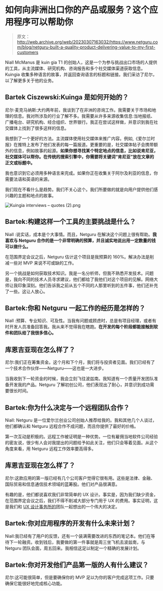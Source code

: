 # 如何向非洲出口你的产品或服务？这个应用程序可以帮助你

> 原文：<http://web.archive.org/web/20230307163032/https://www.netguru.com/blog/netguru-built-a-quality-product-delivering-value-to-my-first-customers>

 Niall McManus 是 kuin gia T1 的创始人，这是一个为参与挑战出口市场的人提供的工具，从主流媒体、研究机构、咨询报告和多个社交媒体渠道获取信息。Kuingia 收集多种语言的故事，并返回查询语言的标题和链接。我们采访了尼尔，以了解更多关于他的业务。

## Bartek Ciszewski:Kuinga 是如何开始的？

尼尔·麦克马纳斯:大约两年前，我谈到了在非洲的咨询工作。我需要关于市场和地理的信息。我对所涉及的行业了解不多。我需要从许多来源收集信息:当地报纸、广播电台、研究机构、经合组织、世界银行。我正在尝试这样做，并意识到我在社交媒体上找到了很多这样的信息。

我想到了一个更好的方法。主流媒体使用社交媒体来推广内容。例如,《爱尔兰时报》在推特上发布了他们发表的每一篇报道。更重要的是，社交媒体帖子会携带额外的信息，例如故事的起源。**如果你想寻找某个特定地点的信息，比如说肯尼亚，社交媒体可以帮你。在传统的搜索引擎中，你需要将关键词“肯尼亚”放在文章的正文或标题中。**

我也意识到它必须用多种语言来完成。如果你正在收集关于阿尔及利亚的信息，你需要法语和英语的来源。

我们现在不看什么是趋势。我们不关心这个。我们所要做的就是向用户提供他们感兴趣的主题和地点的故事。

![Kuingia interviews – quotes (2).png](img/d66c5f827f78714ed76c2cbc74a5fbdb.png)

## Bartek:构建这样一个工具的主要挑战是什么？

Niall :说实话，成本是个大事情。而且，Netguru 在解决这个问题上很有帮助。**我喜欢与 Netguru 合作的是一个非常明确的预算，并且诚实地说出用一定数量的钱可以做什么。**

在范围界定会议之后，Netguru 估计这个项目是我预算的 160%。解决办法是削减一些对 MVP 来说不可或缺的工作。

另一个挑战是如何获取技术知识。我是一名分析师，但我不熟悉开发技术。问题是，我向不同的技术人员寻求建议，他们都给了我他们对这个项目的见解。网络大师让我印象深刻。他们告诉我之前从五个不同的人那里听到的五件事，他们还补充了一些。这让人放心。

## Bartek:你和 Netguru 一起工作的经历是怎样的？

Niall :预算、专业知识、可及性。当我有问题或顾虑时，总是有项目经理，或者有时开发人员准备回答我。我从来不觉得我在瞎跑。**在开发的每个阶段都能接触到软件和团队给了我很多信心。**

## 库恩吉亚现在怎么样了？

尼尔:我们正在筹集资金。这个月和下个月，我们将与投资者见面。我们已经有了一个技术合作伙伴——Netguru——这也是一大进步。

当我收到下一轮资金的时候，我会立刻飞往波兹南。我知道有一个质量开发团队准备开发我的产品。Netguru 了解初创公司，他们表现出了耐心，并意识到成功需要很长时间。

## Bartek:你为什么决定与一个远程团队合作？

Niall: Netguru 是一位爱尔兰创业公司创始人推荐给我的。我和其他几个人谈过，他们都确认和 Netguru 远程合作不成问题，而且你提供了最好的价格。

第一次互动是积极的。远程工作被证明是一种优势。一位有雇佣当地软件公司经验的密友说，很少有人会对我提出的问题给予如此关注，他们只会等着见面。从这个角度来看，用 Netguru 远程工作效率要高得多。

## 库恩吉亚现在怎么样了？

尼尔:这款应用的第一版已经有几个公司客户觉得它很有用。这些是法律、金融、国际贸易和信息通信技术领域的蓝筹股。他们对产品很满意。

有趣的是，他们都说喜欢我们非常简单的 UX 设计。事实是，因为我们缺少资金，在范围界定会议之后，我们不得不削减大部分专门用于 UX 的费用。事实证明，这是我们和 [UX 设计事务所的](/web/20220924160618/https://www.netguru.com/services/ux-design)团队一起想出的一个伟大的决定。

## Bartek:你对应用程序的开发有什么未来计划？

Niall:我已经有了用户的反馈，还有一个装满需要改进的东西的笔记本。他们在等待下一轮融资。收到钱后，我要做的第一件事就是周三坐飞机去波兹南，与 Netguru 团队会面，周五回来。我相信这足以制定一个精确的发展计划。

## Bartek:你对开发他们产品第一版的人有什么建议？

尼尔:这可能很简单，但是要确保你的 MVP 足以为你的客户完成这项工作。只要确保它能很好地完成核心功能。
